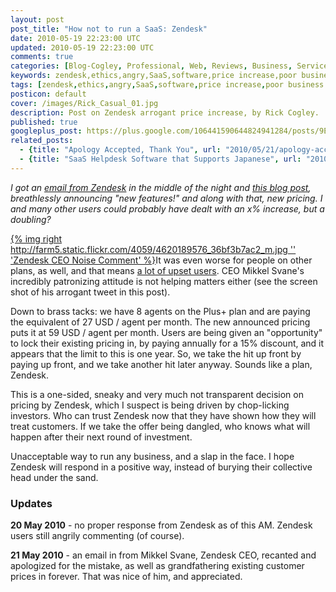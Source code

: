 ```yaml
---           
layout: post
post_title: "How not to run a SaaS: Zendesk"
date: 2010-05-19 22:23:00 UTC
updated: 2010-05-19 22:23:00 UTC
comments: true
categories: [Blog-Cogley, Professional, Web, Reviews, Business, Service]
keywords: zendesk,ethics,angry,SaaS,software,price increase,poor business practice
tags: [zendesk,ethics,angry,SaaS,software,price increase,poor business practice]
posticon: default
cover: /images/Rick_Casual_01.jpg
description: Post on Zendesk arrogant price increase, by Rick Cogley. 
published: true
googleplus_post: https://plus.google.com/106441590644824941284/posts/9EPZSy8W1U4
related_posts:
  - {title: "Apology Accepted, Thank You", url: "2010/05/21/apology-accepted-zendesk-thank-you/"}
  - {title: "SaaS Helpdesk Software that Supports Japanese", url: "2010/05/21/saas-helpdesk-software-that-supports-japanese/"}
---
```


_I got an [email from Zendesk](https://wiki.esolia.net/groups/esoliapublic/wiki/d6924/attachments/a6769/Zendesk-Price-Announcement-20100518.pdf) in the middle of the night and [this blog post](https://wiki.esolia.net/groups/esoliapublic/wiki/d6924/attachments/b2d64/Zendesk-Blog-5000-Customers-and-Counting-20100519.pdf), breathlessly announcing "new features!" and along with that, new pricing. I and many other users could probably have dealt with an x% increase, but a doubling?_

<!--more--> 

[{% img right http://farm5.static.flickr.com/4059/4620189576_36bf3b7ac2_m.jpg '' 'Zendesk CEO Noise Comment' %}](http://www.flickr.com/photos/81796435@N00/4620189576 "View 'Zendesk CEO Noise Comment' on Flickr.com")It was even worse for people on other plans, as well, and that means [a lot of upset users](https://support.zendesk.com/entries/174769). CEO Mikkel Svane's incredibly patronizing attitude is not helping matters either (see the screen shot of his arrogant tweet in this post).


Down to brass tacks: we have 8 agents on the Plus+ plan and are paying the equivalent of 27 USD / agent per month. The new announced pricing puts it at 59 USD / agent per month. Users are being given an "opportunity" to lock their existing pricing in, by paying annually for a 15% discount, and it appears that the limit to this is one year. So, we take the hit up front by paying up front, and we take another hit later anyway. Sounds like a plan, Zendesk. 




This is a one-sided, sneaky and very much not transparent decision on pricing by Zendesk, which I suspect is being driven by chop-licking investors. Who can trust Zendesk now that they have shown how they will treat customers. If we take the offer being dangled, who knows what will happen after their next round of investment. 




Unacceptable way to run any business, and a slap in the face. I hope Zendesk will respond in a positive way, instead of burying their collective head under the sand. 


### Updates

**20 May 2010** - no proper response from Zendesk as of this AM. Zendesk users still angrily commenting (of course).

**21 May 2010** - an email in from Mikkel Svane, Zendesk CEO, recanted and apologized for the mistake, as well as grandfathering existing customer prices in forever. That was nice of him, and appreciated. 